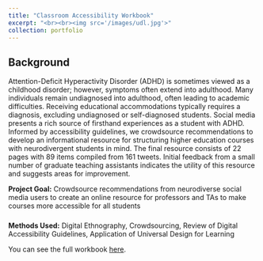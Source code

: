 ```yaml
---
title: "Classroom Accessibility Workbook"
excerpt: "<br><br><img src='/images/udl.jpg'>"
collection: portfolio
---
```


## Background
Attention-Deficit Hyperactivity Disorder (ADHD) is sometimes viewed as a childhood disorder; however, symptoms often extend into adulthood. Many individuals remain undiagnosed into adulthood, often leading to academic difficulties. Receiving educational accommodations typically requires a diagnosis, excluding undiagnosed or self-diagnosed students. Social media presents a rich source of firsthand experiences as a student with ADHD. Informed by accessibility guidelines, we crowdsource recommendations to develop an informational resource for structuring higher education courses with neurodivergent students in mind. The final resource consists of 22 pages with 89 items compiled from 161 tweets. Initial feedback from a small number of graduate teaching assistants indicates the utility of this resource and suggests areas for improvement.

**Project Goal:** Crowdsource recommendations from neurodiverse social media users to create an online resource for professors and TAs to make courses more accessible for all students

### 


**Methods Used:** Digital Ethnography, Crowdsourcing, Review of Digital Accessibility Guidelines, Application of Universal Design for Learning


You can see the full workbook [here](https://tessaeagle.github.io/files/Classroom_Accessibility_Guidelines_Living.pdf).
